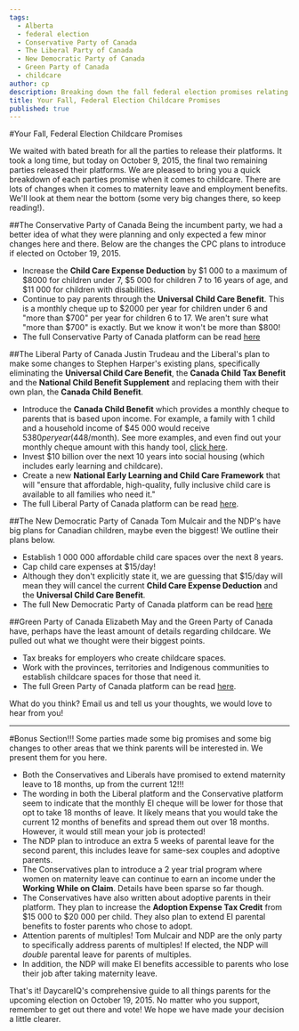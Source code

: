 ```yaml
---
tags:
  - Alberta
  - federal election
  - Conservative Party of Canada
  - The Liberal Party of Canada
  - New Democratic Party of Canada
  - Green Party of Canada
  - childcare
author: cp
description: Breaking down the fall federal election promises relating to childcare.
title: Your Fall, Federal Election Childcare Promises
published: true
---
```

#Your Fall, Federal Election Childcare Promises

We waited with bated breath for all the parties to release their platforms.  It took a long time, but today on October 9, 2015, the final two remaining parties released their platforms.  We are pleased to bring you a quick breakdown of each parties promise when it comes to childcare.  There are lots of changes when it comes to maternity leave and employment benefits.  We'll look at them near the bottom (some very big changes there, so keep reading!).

##The Conservative Party of Canada
Being the incumbent party, we had a better idea of what they were planning and only expected a few minor changes here and there.  Below are the changes the CPC plans to introduce if elected on October 19, 2015.
*  Increase the **Child Care Expense Deduction** by $1 000 to a maximum of $8000 for children under 7, $5 000 for children 7 to 16 years of age, and $11 000 for children with disabilities.
* Continue to pay parents through the **Universal Child Care Benefit**.  This is a monthly cheque up to $2000 per year for children under 6 and "more than $700" per year for children 6 to 17.  We aren't sure what "more than $700" is exactly.  But we know it won't be more than $800!
* The full Conservative Party of Canada platform can be read [here](http://www.conservative.ca/plan/)

##The Liberal Party of Canada
Justin Trudeau and the Liberal's plan to make some changes to Stephen Harper's existing plans, specifically eliminating the **Universal Child Care Benefit**, the **Canada Child Tax Benefit** and the **National Child Benefit Supplement** and replacing them with their own plan, the **Canada Child Benefit**.  
* Introduce the **Canada Child Benefit** which provides a monthly cheque to parents that is based upon income.  For example, a family with 1 child and a household income of $45 000 would receive $5 380 per year ($448/month).  See more examples, and even find out your monthly cheque amount with this handy tool, [click here](https://www.liberal.ca/realchange/helping-families/?shownew=1).
* Invest $10 billion over the next 10 years into social housing (which includes early learning and childcare).
* Create a new **National Early Learning and Child Care Framework** that will "ensure that affordable, high-quality, fully inclusive child care is available to all families who need it."
* The full Liberal Party of Canada platform can be read [here](https://www.liberal.ca/files/2015/10/New-plan-for-a-strong-middle-class.pdf).

##The New Democratic Party of Canada
Tom Mulcair and the NDP's have big plans for Canadian children, maybe even the biggest!  We outline their plans below.
* Establish 1 000 000 affordable child care spaces over the next 8 years.
* Cap child care expenses at $15/day!
* Although they don't explicitly state it, we are guessing that $15/day will mean they will cancel the current **Child Care Expense Deduction** and the **Universal Child Care Benefit**.
* The full New Democratic Party of Canada platform can be read [here](http://xfer.ndp.ca/2015/2015-Full-Platform-EN-PRINT.pdf)

##Green Party of Canada
Elizabeth May and the Green Party of Canada have, perhaps have the least amount of details regarding childcare.  We pulled out what we thought were their biggest points.
* Tax breaks for employers who create childcare spaces.
* Work with the provinces, territories and Indigenous communities to establish childcare spaces for those that need it.
* The full Green Party of Canada platform can be read [here](http://www.greenparty.ca/sites/default/files/platform_english_web.pdf).

What do you think?  Email us and tell us your thoughts, we would love to hear from you!

***

#Bonus Section!!!
Some parties made some big promises and some big changes to other areas that we think parents will be interested in.  We present them for you here.
* Both the Conservatives and Liberals have promised to extend maternity leave to 18 months, up from the current 12!!!
* The wording in both the Liberal platform and the Conservative platform seem to indicate that the monthly EI cheque will be lower for those that opt to take 18 months of leave.  It likely means that you would take the current 12 months of benefits and spread them out over 18 months.  However, it would still mean your job is protected! 
* The NDP plan to introduce an extra 5 weeks of parental leave for the second parent, this includes leave for same-sex couples and adoptive parents.
* The Conservatives plan to introduce a 2 year trial program where women on maternity leave can continue to earn an income under the **Working While on Claim**.  Details have been sparse so far though.
* The Conservatives have also written about adoptive parents in their platform.  They plan to increase the **Adoption Expense Tax Credit** from $15 000 to $20 000 per child.  They also plan to extend EI parental benefits to foster parents who chose to adopt.
* Attention parents of multiples!  Tom Mulcair and NDP are the only party to specifically address parents of multiples!  If elected, the NDP will *double* parental leave for parents of multiples.
* In addition, the NDP will make EI benefits accessible to parents who lose their job after taking maternity leave.

That's it!  DaycareIQ's comprehensive guide to all things parents for the upcoming election on October 19, 2015.  No matter who you support, remember to get out there and vote!  We hope we have made your decision a little clearer.
